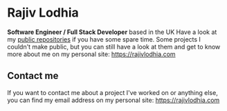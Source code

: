 # Rajiv Lodhia

**Software Engineer / Full Stack Developer** based in the UK
Have a look at my [public repositories](https://github.com/rajivlodhia?tab=repositories) if you have some spare time.
Some projects I couldn't make public, but you can still have a look at them and get to know more about me on my personal site: https://rajivlodhia.com

## Contact me

If you want to contact me about a project I've worked on or anything else, you can find my email address on my personal site: https://rajivlodhia.com
